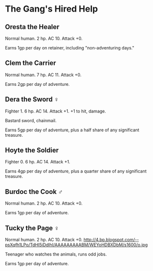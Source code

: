 # The Gang's Hired Help

## Oresta the Healer

Normal human.  2 hp.  AC 10.  Attack +0.

Earns 1gp per day on retainer, including "non-adventuring days."

## Clem the Carrier

Normal human.  7 hp.  AC 11.  Attack +0.

Earns 2gp per day of adventure.

## Dera the Sword ♀

Fighter 1.  6 hp.  AC 14.  Attack +1.  +1 to hit, damage.

Bastard sword, chainmail.

Earns 5gp per day of adventure, plus a half share of any significant treasure.

## Hoyte the Soldier

Fighter 0.  6 hp.  AC 14.  Attack +1.

Earns 4gp per day of adventure, plus a quarter share of any significant
treasure.

## Burdoc the Cook ♂

Normal human.  2 hp.  AC 10.  Attack +0.

Earns 1gp per day of adventure.

## Tucky the Page ♀

Normal human.  2 hp.  AC 10.  Attack +0.
http://4.bp.blogspot.com/--psXqfh1LPo/TdHI5iDdlhI/AAAAAAAAABM/WEYoHDBXDbM/s1600/o.jpg

Teenager who watches the animals, runs odd jobs.

Earns 1gp per day of adventure.
